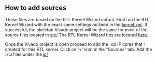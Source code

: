 
## How to add sources

These files are based on the RTL Kernel Wizard output.
First run the RTL Kernel Wizard with the exact same settings outlined in the [kernel.xml](ip/kernel.xml).
If successful, the skeleton Vivado project will be the same for most of the source files located in [src/](src/)
The RTL Kernel Wizard tips are located [here](https://github.com/sgnoohc/aws-fpga-notes/blob/master/README.md).

Once the Vivado project is open proceed to add the .xci IP cores that I created for this RTL kernel.
Click on '+' icon in the "Sources" tab.
Add the .xci files under the [ip/](ip/)

